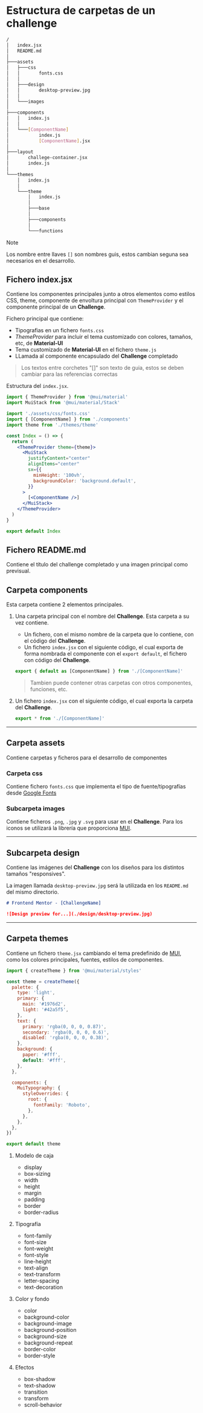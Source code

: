 # Estructura de carpetas de un challenge

```bash
/
│   index.jsx
│   README.md
│
├───assets
│   ├───css
│   │       fonts.css
│   │
│   ├───design
│   │       desktop-preview.jpg
│   │
│   └───images
│
├───components
│   │   index.js
│   │
│   └───[ComponentName]
│           index.js
│           [ComponentName].jsx
│
├───layout
│       challege-container.jsx
│       index.js
│
└───themes
    │   index.js
    │
    └───theme
        │   index.js
        │
        ├───base
        │
        ├───components
        │
        └───functions
```

> [!NOTE]
> Los nombre entre llaves `[]` son nombres guis, estos cambian seguna sea necesarios en el desarrollo.

## Fichero index.jsx

Contiene los componentes principales junto a otros elementos como estilos CSS, theme, componente de envoltura principal con `ThemeProvider` y el componente principal de un **Challenge**.

Fichero principal que contiene:

- Tipografias en un fichero `fonts.css`
- _ThemeProvider_ para incluir el tema customizado con colores, tamaños, etc, de **Material-UI**
- Tema customizado de **Material-UI** en el fichero `theme.js`
- LLamada al componente encapsulado del **Challenge** completado

> Los textos entre corchetes "[]" son texto de guia, estos se deben cambiar para las referencias correctas

Estructura del `index.jsx`.

```jsx
import { ThemeProvider } from '@mui/material'
import MuiStack from '@mui/material/Stack'

import './assets/css/fonts.css'
import { [ComponentName] } from './components'
import theme from './themes/theme'

const Index = () => {
  return (
    <ThemeProvider theme={theme}>
      <MuiStack
        justifyContent="center"
        alignItems="center"
        sx={{
          minHeight: '100vh',
          backgroundColor: 'background.default',
        }}
      >
        [<ComponentName />]
      </MuiStack>
    </ThemeProvider>
  )
}

export default Index

```

## Fichero README.md

Contiene el título del challenge completado y una imagen principal como previsual.

## Carpeta components

Esta carpeta contiene 2 elementos principales.

1. Una carpeta principal con el nombre del **Challenge**. Esta carpeta a su vez contiene.

   - Un fichero, con el mismo nombre de la carpeta que lo contiene, con el código del **Challenge**.
   - Un fichero `index.jsx` con el siguiente código, el cual exporta de forma nombrada el componente con el `export default`, el fichero con código del **Challenge**.

   ```jsx
   export { default as [ComponentName] } from './[ComponentName]'
   ```

   > Tambien puede contener otras carpetas con otros componentes, funciones, etc.

2. Un fichero `index.jsx` con el siguiente código, el cual exporta la carpeta del **Challenge**.

   ```jsx
   export * from './[ComponentName]'
   ```

---

## Carpeta assets

Contiene carpetas y ficheros para el desarrollo de componentes

### Carpeta css

Contiene fichero `fonts.css` que implementa el tipo de fuente/tipografías desde [Google Fonts](https://fonts.google.com/)

### Subcarpeta images

Contiene ficheros `.png`, `.jpg` y `.svg` para usar en el **Challenge**. Para los iconos se utilizará la librería que proporciona [MUI](https://mui.com/material-ui/material-icons/).

---

## Subcarpeta design

Contiene las imágenes del **Challenge** con los diseños para los distintos tamaños "responsives".

La imagen llamada `desktop-preview.jpg` será la utilizada en los `README.md` del mismo directorio.

```md
# Frontend Mentor - [ChallengeName]

![Design preview for...](./design/desktop-preview.jpg)
```

---

## Carpeta themes

Contiene un fichero `theme.jsx` cambiando el tema predefinido de [MUI](<[https://](https://mui.com/material-ui/customization/default-theme/)>), como los colores principales, fuentes, estilos de componentes.

```jsx
import { createTheme } from '@mui/material/styles'

const theme = createTheme({
  palette: {
    type: 'light',
    primary: {
      main: '#1976d2',
      light: '#42a5f5',
    },
    text: {
      primary: 'rgba(0, 0, 0, 0.87)',
      secondary: 'rgba(0, 0, 0, 0.6)',
      disabled: 'rgba(0, 0, 0, 0.38)',
    },
    background: {
      paper: '#fff',
      default: '#fff',
    },
  },

  components: {
    MuiTypography: {
      styleOverrides: {
        root: {
          fontFamily: 'Roboto',
        },
      },
    },
  },
})

export default theme
```

1. Modelo de caja

   - display
   - box-sizing
   - width
   - height
   - margin
   - padding
   - border
   - border-radius

2. Tipografía

   - font-family
   - font-size
   - font-weight
   - font-style
   - line-height
   - text-align
   - text-transform
   - letter-spacing
   - text-decoration

3. Color y fondo

   - color
   - background-color
   - background-image
   - background-position
   - background-size
   - background-repeat
   - border-color
   - border-style

4. Efectos
   - box-shadow
   - text-shadow
   - transition
   - transform
   - scroll-behavior
